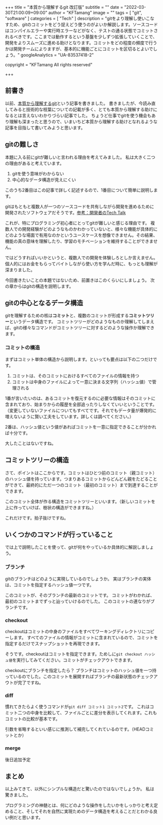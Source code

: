 +++
title = "本質から理解するgit 改訂版"
subtitle = ""
date = "2022-03-30T21:00:09+09:00"
author = "KFTamang"
image = ""
tags = [
  "git",
  "software"
]
categories = [
  "Tech"
]
description = "gitをより理解し使いこなすため、gitのコミットをどう捉えどう使うのがよいか解説します。ソースコードはコンパイルエラーや実行時エラーなどがなく、テストの通る状態でコミットされるべきです。ここまでは動作するという基盤を少しずつ拡張していくことで、開発をよりスムーズに進める助けとなります。コミットをどの程度の頻度で行うかは開発チームによりますが、基本的に機能ごとにコミットを区切るとよいでしょう。"
googleAnalytics = "UA-83537418-2"

copyright = "KFTamang All rights reserved"

+++

## 前書き
以前、[本質から理解するgit](https://kftamang.github.io/post/git/)という記事を書きました。
書きましたが、今読み直してみると技術的な枝葉についての記載が多く、とても本質から理解する助けになるとは言えないわかりづらい記事でした。
ちょうど仕事でgitを使う機会もあり理解も深まったと思うので、いまいちど本質から理解する助けとなれるような記事を目指して書いてみようと思います。

## gitの難しさ
本題に入る前にgitが難しいと言われる理由を考えてみました。
私は大きく二つの理由があると考えています。

1. gitを使う意味がわからない
1. 中心的なデータ構造が見えにくい

このうち2番目はこの記事で詳しく記述するので、1番目について簡単に説明します。

gitはもともと複数人が一つのソースコードを共有しながら開発を進めるために開発されたソフトウェアだそうです。[参考：開発者のTech Talk](https://www.youtube.com/watch?v=4XpnKHJAok8)

これが、特にプログラミング初心者にとってgitが難しいと感じる理由です。
複数人での開発経験がどのようなものかわかっていないと、様々な機能が具体的にどのような場面で有用なのかというユースケースを想像できません。その結果、機能の真の意味を理解したり、学習のモチベーションを維持することができません。

ではどうすればいいかというと、複数人での開発を体験しろとしか言えません。個人的にはお金をもらってバイトしながら使い方を学んだ時に、もっとも理解が深まりました。

今回書きたいことの本題ではないため、前置きはこのくらいにしましょう。
次の章からはgitの構造を説明します。

## gitの中心となるデータ構造
gitを理解するための核は**コミット**と、複数のコミットが形成する**コミットツリー**というデータ構造です。
コミットツリーがどのようなものか理解してしまえば、gitの様々なコマンドがコミットツリーに対するどのような操作か理解できます。

### コミットの構造
まずはコミット単体の構造から説明します。といっても要点は以下の二つだけです。

1. コミットは、そのコミットにおけるすべてのファイルの情報を持つ
1. コミットは中身のファイルによって一意に決まる文字列（ハッシュ値）で管理される

1番が言いたいのは、あるコミットを復元するのに必要な情報はそのコミットに含まれており、始まりからの履歴を全部追ったりしなくていいということです。（変更していないファイルについてもすべてです。それでもデータ量が爆発的に増えないように賢い工夫をしています。詳しくは調べてください。）

2番は、ハッシュ値という値があればコミットを一意に指定できることが分かれば十分です。

大したことはないですね。

## コミットツリーの構造
さて、ポイントはここからです。コミットはひとつ前のコミット（親コミット）のハッシュ値を持っています。つまりあるコミットからどんどん親をたどることができて、最終的にただ一つのコミット（最初のコミット）まで到達することができます。

このコミット全体が作る構造をコミットツリーといいます。（新しいコミットを上に作っていけば、樹状の構造ができますね。）

これだけです。拍子抜けですね。

## いくつかのコマンドが行っていること
では上で説明したことを使って、gitが何をやっているか具体的に解説しましょう。

### ブランチ
gitのブランチはどのように実現しているのでしょうか。
実はブランチの実体は、コミットを指定するハッシュ値一つです。

このコミットが、そのブランチの最新のコミットです。
コミットがわかれば、最初のコミットまでずっと辿っていけるのでした。
このコミットの連なりがブランチです。

### checkout
checkoutはコミットの中身のファイルをすべてワーキングディレクトリにコピーします。
すべてのファイルの情報がコミットに含まれているので、コミットを指定するだけでスナップショットを再現できます。

そうです。checkoutはコミットを指定できます。ためしに`git checkout ハッシュ値`を実行してみてください。コミットがチェックアウトできます。

checkoutにブランチを指定したら？
ブランチはコミットのハッシュ値を一つ持っているのでした。このコミットを展開すればブランチの最新状態のチェックアウトが完了ですね。

### diff
慣れてきたらよく使うコマンドが`git diff コミット1 コミット2`です。
これはコミット二つの中身を比較して、ファイルごとに差分を表示してくれます。これもコミットの比較が基本です。

引数を省略するといい感じに推測して補完してくれているのです。（HEADコミットとか）

### merge
後日追加予定

## まとめ
以上みてきて、以外にシンプルな構造だと驚いたのではないでしょうか。
私は驚きました。

プログラミングの神髄とは、何にどのような操作をしたいかをしっかりと考え定めること、そしてそれを自然に実現ためのデータ構造を考えることだとわかる良い例だと思います。